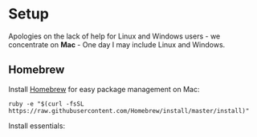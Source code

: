 # Setup

Apologies on the lack of help for Linux and Windows users - we concentrate on **Mac** - One day I may include Linux and Windows.

## Homebrew

Install [Homebrew](https://brew.sh) for easy package management on Mac:

```shell
ruby -e "$(curl -fsSL https://raw.githubusercontent.com/Homebrew/install/master/install)"
```

Install essentials:

```shell
```